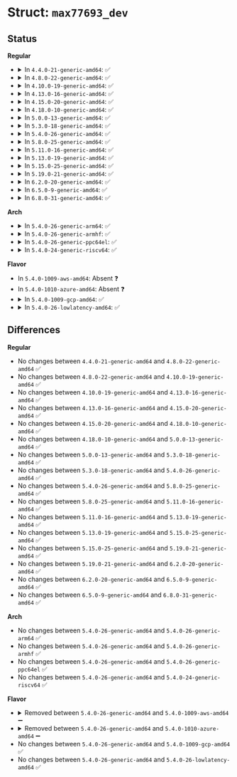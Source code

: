 # Struct: <code>max77693_dev</code>

## Status
<b>Regular</b>
<ul>
<li>
<details>
<summary>In <code>4.4.0-21-generic-amd64</code>: ✅</summary>

```c
struct max77693_dev {
    struct device * dev;
    struct i2c_client * i2c;
    struct i2c_client * i2c_muic;
    struct i2c_client * i2c_haptic;
    struct i2c_client * i2c_chg;
    enum max77693_types type;
    struct regmap * regmap;
    struct regmap * regmap_muic;
    struct regmap * regmap_haptic;
    struct regmap * regmap_chg;
    struct regmap_irq_chip_data * irq_data_led;
    struct regmap_irq_chip_data * irq_data_topsys;
    struct regmap_irq_chip_data * irq_data_chg;
    struct regmap_irq_chip_data * irq_data_muic;
    int irq;
}
```
</details>
</li>
<li>
<details>
<summary>In <code>4.8.0-22-generic-amd64</code>: ✅</summary>

```c
struct max77693_dev {
    struct device * dev;
    struct i2c_client * i2c;
    struct i2c_client * i2c_muic;
    struct i2c_client * i2c_haptic;
    struct i2c_client * i2c_chg;
    enum max77693_types type;
    struct regmap * regmap;
    struct regmap * regmap_muic;
    struct regmap * regmap_haptic;
    struct regmap * regmap_chg;
    struct regmap_irq_chip_data * irq_data_led;
    struct regmap_irq_chip_data * irq_data_topsys;
    struct regmap_irq_chip_data * irq_data_chg;
    struct regmap_irq_chip_data * irq_data_muic;
    int irq;
}
```
</details>
</li>
<li>
<details>
<summary>In <code>4.10.0-19-generic-amd64</code>: ✅</summary>

```c
struct max77693_dev {
    struct device * dev;
    struct i2c_client * i2c;
    struct i2c_client * i2c_muic;
    struct i2c_client * i2c_haptic;
    struct i2c_client * i2c_chg;
    enum max77693_types type;
    struct regmap * regmap;
    struct regmap * regmap_muic;
    struct regmap * regmap_haptic;
    struct regmap * regmap_chg;
    struct regmap_irq_chip_data * irq_data_led;
    struct regmap_irq_chip_data * irq_data_topsys;
    struct regmap_irq_chip_data * irq_data_chg;
    struct regmap_irq_chip_data * irq_data_muic;
    int irq;
}
```
</details>
</li>
<li>
<details>
<summary>In <code>4.13.0-16-generic-amd64</code>: ✅</summary>

```c
struct max77693_dev {
    struct device * dev;
    struct i2c_client * i2c;
    struct i2c_client * i2c_muic;
    struct i2c_client * i2c_haptic;
    struct i2c_client * i2c_chg;
    enum max77693_types type;
    struct regmap * regmap;
    struct regmap * regmap_muic;
    struct regmap * regmap_haptic;
    struct regmap * regmap_chg;
    struct regmap_irq_chip_data * irq_data_led;
    struct regmap_irq_chip_data * irq_data_topsys;
    struct regmap_irq_chip_data * irq_data_chg;
    struct regmap_irq_chip_data * irq_data_muic;
    int irq;
}
```
</details>
</li>
<li>
<details>
<summary>In <code>4.15.0-20-generic-amd64</code>: ✅</summary>

```c
struct max77693_dev {
    struct device * dev;
    struct i2c_client * i2c;
    struct i2c_client * i2c_muic;
    struct i2c_client * i2c_haptic;
    struct i2c_client * i2c_chg;
    enum max77693_types type;
    struct regmap * regmap;
    struct regmap * regmap_muic;
    struct regmap * regmap_haptic;
    struct regmap * regmap_chg;
    struct regmap_irq_chip_data * irq_data_led;
    struct regmap_irq_chip_data * irq_data_topsys;
    struct regmap_irq_chip_data * irq_data_chg;
    struct regmap_irq_chip_data * irq_data_muic;
    int irq;
}
```
</details>
</li>
<li>
<details>
<summary>In <code>4.18.0-10-generic-amd64</code>: ✅</summary>

```c
struct max77693_dev {
    struct device * dev;
    struct i2c_client * i2c;
    struct i2c_client * i2c_muic;
    struct i2c_client * i2c_haptic;
    struct i2c_client * i2c_chg;
    enum max77693_types type;
    struct regmap * regmap;
    struct regmap * regmap_muic;
    struct regmap * regmap_haptic;
    struct regmap * regmap_chg;
    struct regmap_irq_chip_data * irq_data_led;
    struct regmap_irq_chip_data * irq_data_topsys;
    struct regmap_irq_chip_data * irq_data_chg;
    struct regmap_irq_chip_data * irq_data_muic;
    int irq;
}
```
</details>
</li>
<li>
<details>
<summary>In <code>5.0.0-13-generic-amd64</code>: ✅</summary>

```c
struct max77693_dev {
    struct device * dev;
    struct i2c_client * i2c;
    struct i2c_client * i2c_muic;
    struct i2c_client * i2c_haptic;
    struct i2c_client * i2c_chg;
    enum max77693_types type;
    struct regmap * regmap;
    struct regmap * regmap_muic;
    struct regmap * regmap_haptic;
    struct regmap * regmap_chg;
    struct regmap_irq_chip_data * irq_data_led;
    struct regmap_irq_chip_data * irq_data_topsys;
    struct regmap_irq_chip_data * irq_data_chg;
    struct regmap_irq_chip_data * irq_data_muic;
    int irq;
}
```
</details>
</li>
<li>
<details>
<summary>In <code>5.3.0-18-generic-amd64</code>: ✅</summary>

```c
struct max77693_dev {
    struct device * dev;
    struct i2c_client * i2c;
    struct i2c_client * i2c_muic;
    struct i2c_client * i2c_haptic;
    struct i2c_client * i2c_chg;
    enum max77693_types type;
    struct regmap * regmap;
    struct regmap * regmap_muic;
    struct regmap * regmap_haptic;
    struct regmap * regmap_chg;
    struct regmap_irq_chip_data * irq_data_led;
    struct regmap_irq_chip_data * irq_data_topsys;
    struct regmap_irq_chip_data * irq_data_chg;
    struct regmap_irq_chip_data * irq_data_muic;
    int irq;
}
```
</details>
</li>
<li>
<details>
<summary>In <code>5.4.0-26-generic-amd64</code>: ✅</summary>

```c
struct max77693_dev {
    struct device * dev;
    struct i2c_client * i2c;
    struct i2c_client * i2c_muic;
    struct i2c_client * i2c_haptic;
    struct i2c_client * i2c_chg;
    enum max77693_types type;
    struct regmap * regmap;
    struct regmap * regmap_muic;
    struct regmap * regmap_haptic;
    struct regmap * regmap_chg;
    struct regmap_irq_chip_data * irq_data_led;
    struct regmap_irq_chip_data * irq_data_topsys;
    struct regmap_irq_chip_data * irq_data_chg;
    struct regmap_irq_chip_data * irq_data_muic;
    int irq;
}
```
</details>
</li>
<li>
<details>
<summary>In <code>5.8.0-25-generic-amd64</code>: ✅</summary>

```c
struct max77693_dev {
    struct device * dev;
    struct i2c_client * i2c;
    struct i2c_client * i2c_muic;
    struct i2c_client * i2c_haptic;
    struct i2c_client * i2c_chg;
    enum max77693_types type;
    struct regmap * regmap;
    struct regmap * regmap_muic;
    struct regmap * regmap_haptic;
    struct regmap * regmap_chg;
    struct regmap_irq_chip_data * irq_data_led;
    struct regmap_irq_chip_data * irq_data_topsys;
    struct regmap_irq_chip_data * irq_data_chg;
    struct regmap_irq_chip_data * irq_data_muic;
    int irq;
}
```
</details>
</li>
<li>
<details>
<summary>In <code>5.11.0-16-generic-amd64</code>: ✅</summary>

```c
struct max77693_dev {
    struct device * dev;
    struct i2c_client * i2c;
    struct i2c_client * i2c_muic;
    struct i2c_client * i2c_haptic;
    struct i2c_client * i2c_chg;
    enum max77693_types type;
    struct regmap * regmap;
    struct regmap * regmap_muic;
    struct regmap * regmap_haptic;
    struct regmap * regmap_chg;
    struct regmap_irq_chip_data * irq_data_led;
    struct regmap_irq_chip_data * irq_data_topsys;
    struct regmap_irq_chip_data * irq_data_chg;
    struct regmap_irq_chip_data * irq_data_muic;
    int irq;
}
```
</details>
</li>
<li>
<details>
<summary>In <code>5.13.0-19-generic-amd64</code>: ✅</summary>

```c
struct max77693_dev {
    struct device * dev;
    struct i2c_client * i2c;
    struct i2c_client * i2c_muic;
    struct i2c_client * i2c_haptic;
    struct i2c_client * i2c_chg;
    enum max77693_types type;
    struct regmap * regmap;
    struct regmap * regmap_muic;
    struct regmap * regmap_haptic;
    struct regmap * regmap_chg;
    struct regmap_irq_chip_data * irq_data_led;
    struct regmap_irq_chip_data * irq_data_topsys;
    struct regmap_irq_chip_data * irq_data_chg;
    struct regmap_irq_chip_data * irq_data_muic;
    int irq;
}
```
</details>
</li>
<li>
<details>
<summary>In <code>5.15.0-25-generic-amd64</code>: ✅</summary>

```c
struct max77693_dev {
    struct device * dev;
    struct i2c_client * i2c;
    struct i2c_client * i2c_muic;
    struct i2c_client * i2c_haptic;
    struct i2c_client * i2c_chg;
    enum max77693_types type;
    struct regmap * regmap;
    struct regmap * regmap_muic;
    struct regmap * regmap_haptic;
    struct regmap * regmap_chg;
    struct regmap_irq_chip_data * irq_data_led;
    struct regmap_irq_chip_data * irq_data_topsys;
    struct regmap_irq_chip_data * irq_data_chg;
    struct regmap_irq_chip_data * irq_data_muic;
    int irq;
}
```
</details>
</li>
<li>
<details>
<summary>In <code>5.19.0-21-generic-amd64</code>: ✅</summary>

```c
struct max77693_dev {
    struct device * dev;
    struct i2c_client * i2c;
    struct i2c_client * i2c_muic;
    struct i2c_client * i2c_haptic;
    struct i2c_client * i2c_chg;
    enum max77693_types type;
    struct regmap * regmap;
    struct regmap * regmap_muic;
    struct regmap * regmap_haptic;
    struct regmap * regmap_chg;
    struct regmap_irq_chip_data * irq_data_led;
    struct regmap_irq_chip_data * irq_data_topsys;
    struct regmap_irq_chip_data * irq_data_chg;
    struct regmap_irq_chip_data * irq_data_muic;
    int irq;
}
```
</details>
</li>
<li>
<details>
<summary>In <code>6.2.0-20-generic-amd64</code>: ✅</summary>

```c
struct max77693_dev {
    struct device * dev;
    struct i2c_client * i2c;
    struct i2c_client * i2c_muic;
    struct i2c_client * i2c_haptic;
    struct i2c_client * i2c_chg;
    enum max77693_types type;
    struct regmap * regmap;
    struct regmap * regmap_muic;
    struct regmap * regmap_haptic;
    struct regmap * regmap_chg;
    struct regmap_irq_chip_data * irq_data_led;
    struct regmap_irq_chip_data * irq_data_topsys;
    struct regmap_irq_chip_data * irq_data_chg;
    struct regmap_irq_chip_data * irq_data_muic;
    int irq;
}
```
</details>
</li>
<li>
<details>
<summary>In <code>6.5.0-9-generic-amd64</code>: ✅</summary>

```c
struct max77693_dev {
    struct device * dev;
    struct i2c_client * i2c;
    struct i2c_client * i2c_muic;
    struct i2c_client * i2c_haptic;
    struct i2c_client * i2c_chg;
    enum max77693_types type;
    struct regmap * regmap;
    struct regmap * regmap_muic;
    struct regmap * regmap_haptic;
    struct regmap * regmap_chg;
    struct regmap_irq_chip_data * irq_data_led;
    struct regmap_irq_chip_data * irq_data_topsys;
    struct regmap_irq_chip_data * irq_data_chg;
    struct regmap_irq_chip_data * irq_data_muic;
    int irq;
}
```
</details>
</li>
<li>
<details>
<summary>In <code>6.8.0-31-generic-amd64</code>: ✅</summary>

```c
struct max77693_dev {
    struct device * dev;
    struct i2c_client * i2c;
    struct i2c_client * i2c_muic;
    struct i2c_client * i2c_haptic;
    struct i2c_client * i2c_chg;
    enum max77693_types type;
    struct regmap * regmap;
    struct regmap * regmap_muic;
    struct regmap * regmap_haptic;
    struct regmap * regmap_chg;
    struct regmap_irq_chip_data * irq_data_led;
    struct regmap_irq_chip_data * irq_data_topsys;
    struct regmap_irq_chip_data * irq_data_chg;
    struct regmap_irq_chip_data * irq_data_muic;
    int irq;
}
```
</details>
</li>
</ul>
<b>Arch</b>
<ul>
<li>
<details>
<summary>In <code>5.4.0-26-generic-arm64</code>: ✅</summary>

```c
struct max77693_dev {
    struct device * dev;
    struct i2c_client * i2c;
    struct i2c_client * i2c_muic;
    struct i2c_client * i2c_haptic;
    struct i2c_client * i2c_chg;
    enum max77693_types type;
    struct regmap * regmap;
    struct regmap * regmap_muic;
    struct regmap * regmap_haptic;
    struct regmap * regmap_chg;
    struct regmap_irq_chip_data * irq_data_led;
    struct regmap_irq_chip_data * irq_data_topsys;
    struct regmap_irq_chip_data * irq_data_chg;
    struct regmap_irq_chip_data * irq_data_muic;
    int irq;
}
```
</details>
</li>
<li>
<details>
<summary>In <code>5.4.0-26-generic-armhf</code>: ✅</summary>

```c
struct max77693_dev {
    struct device * dev;
    struct i2c_client * i2c;
    struct i2c_client * i2c_muic;
    struct i2c_client * i2c_haptic;
    struct i2c_client * i2c_chg;
    enum max77693_types type;
    struct regmap * regmap;
    struct regmap * regmap_muic;
    struct regmap * regmap_haptic;
    struct regmap * regmap_chg;
    struct regmap_irq_chip_data * irq_data_led;
    struct regmap_irq_chip_data * irq_data_topsys;
    struct regmap_irq_chip_data * irq_data_chg;
    struct regmap_irq_chip_data * irq_data_muic;
    int irq;
}
```
</details>
</li>
<li>
<details>
<summary>In <code>5.4.0-26-generic-ppc64el</code>: ✅</summary>

```c
struct max77693_dev {
    struct device * dev;
    struct i2c_client * i2c;
    struct i2c_client * i2c_muic;
    struct i2c_client * i2c_haptic;
    struct i2c_client * i2c_chg;
    enum max77693_types type;
    struct regmap * regmap;
    struct regmap * regmap_muic;
    struct regmap * regmap_haptic;
    struct regmap * regmap_chg;
    struct regmap_irq_chip_data * irq_data_led;
    struct regmap_irq_chip_data * irq_data_topsys;
    struct regmap_irq_chip_data * irq_data_chg;
    struct regmap_irq_chip_data * irq_data_muic;
    int irq;
}
```
</details>
</li>
<li>
<details>
<summary>In <code>5.4.0-24-generic-riscv64</code>: ✅</summary>

```c
struct max77693_dev {
    struct device * dev;
    struct i2c_client * i2c;
    struct i2c_client * i2c_muic;
    struct i2c_client * i2c_haptic;
    struct i2c_client * i2c_chg;
    enum max77693_types type;
    struct regmap * regmap;
    struct regmap * regmap_muic;
    struct regmap * regmap_haptic;
    struct regmap * regmap_chg;
    struct regmap_irq_chip_data * irq_data_led;
    struct regmap_irq_chip_data * irq_data_topsys;
    struct regmap_irq_chip_data * irq_data_chg;
    struct regmap_irq_chip_data * irq_data_muic;
    int irq;
}
```
</details>
</li>
</ul>
<b>Flavor</b>
<ul>
<li>
In <code>5.4.0-1009-aws-amd64</code>: Absent ❓
</li>
<li>
In <code>5.4.0-1010-azure-amd64</code>: Absent ❓
</li>
<li>
<details>
<summary>In <code>5.4.0-1009-gcp-amd64</code>: ✅</summary>

```c
struct max77693_dev {
    struct device * dev;
    struct i2c_client * i2c;
    struct i2c_client * i2c_muic;
    struct i2c_client * i2c_haptic;
    struct i2c_client * i2c_chg;
    enum max77693_types type;
    struct regmap * regmap;
    struct regmap * regmap_muic;
    struct regmap * regmap_haptic;
    struct regmap * regmap_chg;
    struct regmap_irq_chip_data * irq_data_led;
    struct regmap_irq_chip_data * irq_data_topsys;
    struct regmap_irq_chip_data * irq_data_chg;
    struct regmap_irq_chip_data * irq_data_muic;
    int irq;
}
```
</details>
</li>
<li>
<details>
<summary>In <code>5.4.0-26-lowlatency-amd64</code>: ✅</summary>

```c
struct max77693_dev {
    struct device * dev;
    struct i2c_client * i2c;
    struct i2c_client * i2c_muic;
    struct i2c_client * i2c_haptic;
    struct i2c_client * i2c_chg;
    enum max77693_types type;
    struct regmap * regmap;
    struct regmap * regmap_muic;
    struct regmap * regmap_haptic;
    struct regmap * regmap_chg;
    struct regmap_irq_chip_data * irq_data_led;
    struct regmap_irq_chip_data * irq_data_topsys;
    struct regmap_irq_chip_data * irq_data_chg;
    struct regmap_irq_chip_data * irq_data_muic;
    int irq;
}
```
</details>
</li>
</ul>

## Differences
<b>Regular</b>
<ul>
<li>
No changes between <code>4.4.0-21-generic-amd64</code> and <code>4.8.0-22-generic-amd64</code> ✅
</li>
<li>
No changes between <code>4.8.0-22-generic-amd64</code> and <code>4.10.0-19-generic-amd64</code> ✅
</li>
<li>
No changes between <code>4.10.0-19-generic-amd64</code> and <code>4.13.0-16-generic-amd64</code> ✅
</li>
<li>
No changes between <code>4.13.0-16-generic-amd64</code> and <code>4.15.0-20-generic-amd64</code> ✅
</li>
<li>
No changes between <code>4.15.0-20-generic-amd64</code> and <code>4.18.0-10-generic-amd64</code> ✅
</li>
<li>
No changes between <code>4.18.0-10-generic-amd64</code> and <code>5.0.0-13-generic-amd64</code> ✅
</li>
<li>
No changes between <code>5.0.0-13-generic-amd64</code> and <code>5.3.0-18-generic-amd64</code> ✅
</li>
<li>
No changes between <code>5.3.0-18-generic-amd64</code> and <code>5.4.0-26-generic-amd64</code> ✅
</li>
<li>
No changes between <code>5.4.0-26-generic-amd64</code> and <code>5.8.0-25-generic-amd64</code> ✅
</li>
<li>
No changes between <code>5.8.0-25-generic-amd64</code> and <code>5.11.0-16-generic-amd64</code> ✅
</li>
<li>
No changes between <code>5.11.0-16-generic-amd64</code> and <code>5.13.0-19-generic-amd64</code> ✅
</li>
<li>
No changes between <code>5.13.0-19-generic-amd64</code> and <code>5.15.0-25-generic-amd64</code> ✅
</li>
<li>
No changes between <code>5.15.0-25-generic-amd64</code> and <code>5.19.0-21-generic-amd64</code> ✅
</li>
<li>
No changes between <code>5.19.0-21-generic-amd64</code> and <code>6.2.0-20-generic-amd64</code> ✅
</li>
<li>
No changes between <code>6.2.0-20-generic-amd64</code> and <code>6.5.0-9-generic-amd64</code> ✅
</li>
<li>
No changes between <code>6.5.0-9-generic-amd64</code> and <code>6.8.0-31-generic-amd64</code> ✅
</li>
</ul>
<b>Arch</b>
<ul>
<li>
No changes between <code>5.4.0-26-generic-amd64</code> and <code>5.4.0-26-generic-arm64</code> ✅
</li>
<li>
No changes between <code>5.4.0-26-generic-amd64</code> and <code>5.4.0-26-generic-armhf</code> ✅
</li>
<li>
No changes between <code>5.4.0-26-generic-amd64</code> and <code>5.4.0-26-generic-ppc64el</code> ✅
</li>
<li>
No changes between <code>5.4.0-26-generic-amd64</code> and <code>5.4.0-24-generic-riscv64</code> ✅
</li>
</ul>
<b>Flavor</b>
<ul>
<li>
<details>
<summary>Removed between <code>5.4.0-26-generic-amd64</code> and <code>5.4.0-1009-aws-amd64</code> ➖</summary>

```c
struct max77693_dev {
    struct device * dev;
    struct i2c_client * i2c;
    struct i2c_client * i2c_muic;
    struct i2c_client * i2c_haptic;
    struct i2c_client * i2c_chg;
    enum max77693_types type;
    struct regmap * regmap;
    struct regmap * regmap_muic;
    struct regmap * regmap_haptic;
    struct regmap * regmap_chg;
    struct regmap_irq_chip_data * irq_data_led;
    struct regmap_irq_chip_data * irq_data_topsys;
    struct regmap_irq_chip_data * irq_data_chg;
    struct regmap_irq_chip_data * irq_data_muic;
    int irq;
}
```
</details>
</li>
<li>
<details>
<summary>Removed between <code>5.4.0-26-generic-amd64</code> and <code>5.4.0-1010-azure-amd64</code> ➖</summary>

```c
struct max77693_dev {
    struct device * dev;
    struct i2c_client * i2c;
    struct i2c_client * i2c_muic;
    struct i2c_client * i2c_haptic;
    struct i2c_client * i2c_chg;
    enum max77693_types type;
    struct regmap * regmap;
    struct regmap * regmap_muic;
    struct regmap * regmap_haptic;
    struct regmap * regmap_chg;
    struct regmap_irq_chip_data * irq_data_led;
    struct regmap_irq_chip_data * irq_data_topsys;
    struct regmap_irq_chip_data * irq_data_chg;
    struct regmap_irq_chip_data * irq_data_muic;
    int irq;
}
```
</details>
</li>
<li>
No changes between <code>5.4.0-26-generic-amd64</code> and <code>5.4.0-1009-gcp-amd64</code> ✅
</li>
<li>
No changes between <code>5.4.0-26-generic-amd64</code> and <code>5.4.0-26-lowlatency-amd64</code> ✅
</li>
</ul>
